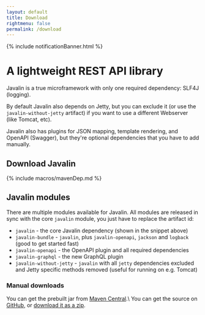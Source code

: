 ```yaml
---
layout: default
title: Download
rightmenu: false
permalink: /download
---
```


{% include notificationBanner.html %}

<h1 class="no-margin-top">A lightweight REST API library</h1>

Javalin is a true microframework with only one required dependency: SLF4J (logging).

By default Javalin also depends on Jetty, but you can exclude it (or use the `javalin-without-jetty` artifact)
if you want to use a different Webserver (like Tomcat, etc).

Javalin also has plugins for JSON mapping, template rendering, and OpenAPI (Swagger), but they're
optional dependencies that you have to add manually.

## Download Javalin
{% include macros/mavenDep.md %}

## Javalin modules

There are multiple modules available for Javalin.
All modules are released in sync with the core `javalin` module, you just have to replace
the artifact id:

* `javalin` - the core Javalin dependency (shown in the snippet above)
* `javalin-bundle` - `javalin`, plus `javalin-openapi`, `jackson` and `logback` (good to get started fast)
* `javalin-openapi` - the OpenAPI plugin and all required dependencies
* `javalin-graphql` - the new GraphQL plugin
* `javalin-without-jetty` - `javalin` with all `jetty` dependencies excluded
  and Jetty specific methods removed (useful for running on e.g. Tomcat)

### Manual downloads
You can get the prebuilt jar from [Maven Central](https://repo1.maven.org/maven2/io/javalin/javalin/).\\
You can get the source on [GitHub](https://github.com/tipsy/javalin), or [download it as a zip](https://github.com/tipsy/javalin/archive/master.zip).
